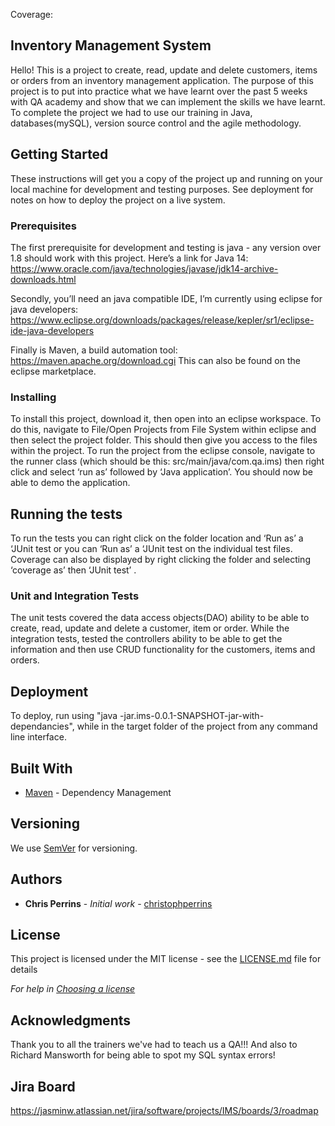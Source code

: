 Coverage:

## Inventory Management System 

Hello! This is a project to create, read, update and delete customers, items or orders from an inventory management application. The purpose of this project is to put into practice what we have learnt over the past 5 weeks with QA academy and show that we can implement the skills we have learnt. To complete the project we had to use our training in Java, databases(mySQL), version source control and the agile methodology.

## Getting Started

These instructions will get you a copy of the project up and running on your local machine for development and testing purposes. See deployment for notes on how to deploy the project on a live system.

### Prerequisites

The first prerequisite for development and testing is java - any version over 1.8 should work with this project. Here’s a link for Java 14: https://www.oracle.com/java/technologies/javase/jdk14-archive-downloads.html

Secondly, you’ll need an java compatible IDE, I’m currently using eclipse for java developers: https://www.eclipse.org/downloads/packages/release/kepler/sr1/eclipse-ide-java-developers

Finally is Maven, a build automation tool: https://maven.apache.org/download.cgi
This can also be found on the eclipse marketplace. 


### Installing

To install this project, download it, then open into an eclipse workspace. To do this, navigate to File/Open Projects from File System within eclipse and then select the project folder. This should then give you access to the files within the project. To run the project from the eclipse console, navigate to the runner class (which should be this: src/main/java/com.qa.ims) then right click and select ‘run as’ followed by ‘Java application’. You should now be able to demo the application.

## Running the tests

To run the tests you can right click on the folder location and ‘Run as’ a ‘JUnit test or you can ‘Run as’ a ‘JUnit test on the individual test files. Coverage can also be displayed by right clicking the folder and selecting ‘coverage as’ then ‘JUnit test’ .

### Unit and Integration Tests 

The unit tests covered the data access objects(DAO) ability to be able to create, read, update and delete a customer, item or order. While the integration tests, tested the controllers ability to be able to get the information and then use CRUD functionality for the customers, items and orders.

## Deployment

To deploy, run using "java -jar.ims-0.0.1-SNAPSHOT-jar-with-dependancies", while in the target folder of the project from any command line interface.

## Built With

* [Maven](https://maven.apache.org/) - Dependency Management

## Versioning

We use [SemVer](http://semver.org/) for versioning.

## Authors

* **Chris Perrins** - *Initial work* - [christophperrins](https://github.com/christophperrins)

## License

This project is licensed under the MIT license - see the [LICENSE.md](LICENSE.md) file for details 

*For help in [Choosing a license](https://choosealicense.com/)*

## Acknowledgments

Thank you to all the trainers we've had to teach us a QA!!! And also to Richard Mansworth for being able to spot my SQL syntax errors!

## Jira Board
https://jasminw.atlassian.net/jira/software/projects/IMS/boards/3/roadmap
